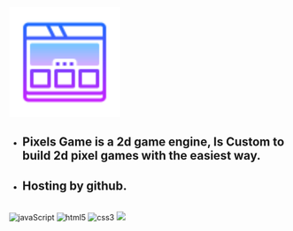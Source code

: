 <p>
  <a href='https://catraco.github.io/app.html'>
    <img src='assets/logo.png' title='logo'  width="200px"/>
  </a>
</p>

- ## Pixels Game is a 2d game engine, Is Custom to build 2d pixel games with the easiest way.
- ## Hosting by github.
<br/>
<span><img src="https://img.shields.io/badge/JavaScript-F7DF1E?style=flat&logo=javascript&logoColor=black" alt="javaScript" /></span>
<span><img src="https://img.shields.io/badge/-HTML5-E34F26?style=flat&logo=html5&logoColor=white" alt="html5" /></span>
<span><img src="https://img.shields.io/badge/-CSS3-1572B6?style=flat&logo=css3" alt="css3" /></span>
<span><img src="https://img.shields.io/badge/VSCode%20-%232E2E2E.svg?&style=flat&logo=visual-studio-code&logoColor=%2330A2FF" /></span>
